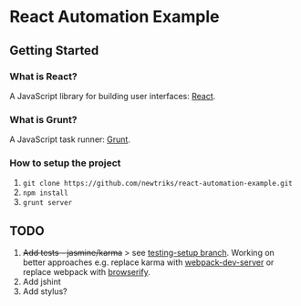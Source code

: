 # React Automation Example

## Getting Started

### What is React?

A JavaScript library for building user interfaces: [React](http://facebook.github.io/).

### What is Grunt?

A JavaScript task runner: [Grunt](http://gruntjs.com/).

### How to setup the project

1. `git clone https://github.com/newtriks/react-automation-example.git`
2. `npm install`
3. `grunt server`

## TODO

1. ~~Add tests - jasmine/karma~~ > see [testing-setup branch](https://github.com/newtriks/react-automation-example/tree/testing-setup). Working on better approaches e.g. replace karma with [webpack-dev-server](https://github.com/webpack/webpack-dev-server) or replace webpack with [browserify](http://browserify.org/).
2. Add jshint
2. Add stylus?
